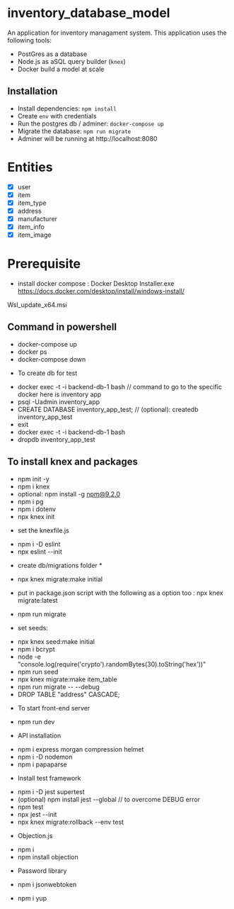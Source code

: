 # inventory_database_model

An application for inventory managament system. 
This application uses the following tools:
- PostGres as a database
- Node.js as aSQL query builder (`knex`)
- Docker build a model at scale

## Installation

* Install dependencies: `npm install`
* Create `env` with credentials
* Run the postgres db / adminer: `docker-compose up`
* Migrate the database: `npm run migrate`
* Adminer will be running at http://localhost:8080

# Entities

* [x] user
* [x] item
* [x] item_type
* [x] address
* [x] manufacturer
* [x] item_info
* [x] item_image

# Prerequisite 

- install docker compose : 
    Docker Desktop Installer.exe
https://docs.docker.com/desktop/install/windows-install/

Wsl_update_x64.msi

## Command in powershell
 - docker-compose up
 - docker ps
 - docker-compose down 

 * To create db for test 
 - docker exec -t -i backend-db-1 bash // command to go to the specific docker here is inventory app 
 - psql -Uadmin inventory_app
 - CREATE DATABASE inventory_app_test; // (optional): createdb inventory_app_test
 - exit
 - docker exec -t -i backend-db-1 bash
 - dropdb inventory_app_test



## To install knex and packages
 - npm init -y 
 - npm i knex
 - optional:  npm install -g npm@9.2.0
 - npm i pg
 - npm i dotenv
 - npx knex init
 * set the knexfile.js
 - npm i -D eslint
 - npx eslint --init
 
 * create db/migrations folder *
 - npx knex migrate:make initial
 
 * put in package.json script with the following as a option too : npx knex migrate:latest
 - npm run migrate 
 
 * set seeds:
 - npx knex seed:make initial
 - npm i bcrypt
 - node -e "console.log(require('crypto').randomBytes(30).toString('hex'))"
 - npm run seed
 - npx knex migrate:make item_table
 - npm run migrate -- --debug
 - DROP TABLE "address" CASCADE;
 
 * To start front-end server
 - npm run dev

 * API installation
 - npm i express morgan compression helmet
 - npm i -D nodemon
 - npm i papaparse
 
 * Install test framework
 - npm i -D jest supertest
 - (optional) npm install jest --global // to overcome DEBUG error
 - npm test
 - npx jest --init
 - npx knex migrate:rollback --env test

 * Objection.js
 - npm i
 - npm install objection
 
 * Password library
 - npm i jsonwebtoken


 - npm i yup

 

